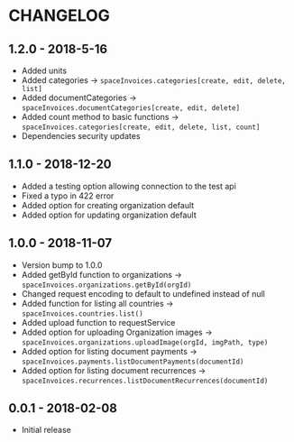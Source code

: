 # CHANGELOG

## 1.2.0 - 2018-5-16
* Added units 
* Added categories -> `spaceInvoices.categories[create, edit, delete, list]`
* Added documentCategories -> `spaceInvoices.documentCategories[create, edit, delete]`
* Added count method to basic functions -> `spaceInvoices.categories[create, edit, delete, list, count]`
* Dependencies security updates

## 1.1.0 - 2018-12-20

* Added a testing option allowing connection to the test api
* Fixed a typo in 422 error
* Added option for creating organization default
* Added option for updating organization default

## 1.0.0 - 2018-11-07

* Version bump to 1.0.0
* Added getById function to organizations -> `spaceInvoices.organizations.getById(orgId)`
* Changed request encoding to default to undefined instead of null
* Added function for listing all countries -> `spaceInvoices.countries.list()`
* Added upload function to requestService
* Added option for uploading Organization images -> `spaceInvoices.organizations.uploadImage(orgId, imgPath, type)`
* Added option for listing document payments -> `spaceInvoices.payments.listDocumentPayments(documentId)`
* Added option for listing document recurrences -> `spaceInvoices.recurrences.listDocumentRecurrences(documentId)`

## 0.0.1 - 2018-02-08
* Initial release

